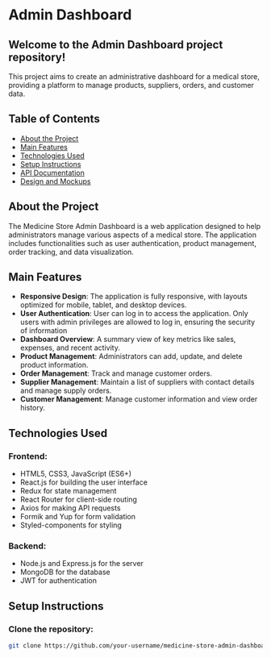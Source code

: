 # Admin Dashboard

## Welcome to the Admin Dashboard project repository!

This project aims to create an administrative dashboard for a medical store, providing a platform to manage products, suppliers, orders, and customer data.

## Table of Contents

- [About the Project](#about-the-project)
- [Main Features](#main-features)
- [Technologies Used](#technologies-used)
- [Setup Instructions](#setup-instructions)
- [API Documentation](#api-documentation)
- [Design and Mockups](#design-and-mockups)

## About the Project

The Medicine Store Admin Dashboard is a web application designed to help administrators manage various aspects of a medical store. The application includes functionalities such as user authentication, product management, order tracking, and data visualization.

## Main Features

- **Responsive Design**: The application is fully responsive, with layouts optimized for mobile, tablet, and desktop devices.
- **User Authentication**: User can log in to access the application. Only users with admin privileges are allowed to log in, ensuring the security of information
- **Dashboard Overview**: A summary view of key metrics like sales, expenses, and recent activity.
- **Product Management**: Administrators can add, update, and delete product information.
- **Order Management**: Track and manage customer orders.
- **Supplier Management**: Maintain a list of suppliers with contact details and manage supply orders.
- **Customer Management**: Manage customer information and view order history.

## Technologies Used

### Frontend:

- HTML5, CSS3, JavaScript (ES6+)
- React.js for building the user interface
- Redux for state management
- React Router for client-side routing
- Axios for making API requests
- Formik and Yup for form validation
- Styled-components for styling

### Backend:

- Node.js and Express.js for the server
- MongoDB for the database
- JWT for authentication

## Setup Instructions

### Clone the repository:

```sh
git clone https://github.com/your-username/medicine-store-admin-dashboard.git
```
